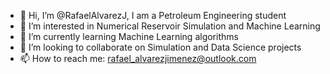 - 👋 Hi, I’m @RafaelAlvarezJ, I am a Petroleum Engineering student
- 👀 I’m interested in Numerical Reservoir Simulation and Machine Learning
- 🌱 I’m currently learning Machine Learning algorithms
- 💞️ I’m looking to collaborate on Simulation and Data Science projects
- 📫 How to reach me: rafael_alvarezjimenez@outlook.com

<!---
RafaelAlvarezJ/RafaelAlvarezJ is a ✨ special ✨ repository because its `README.md` (this file) appears on your GitHub profile.
You can click the Preview link to take a look at your changes.
--->
